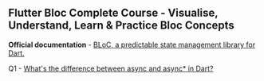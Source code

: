 ## Flutter Bloc Complete Course - Visualise, Understand, Learn & Practice Bloc Concepts

**Official documentation** - [BLoC, a predictable state management library for Dart.](https://bloclibrary.dev/)

Q1 - [What's the difference between async and async* in Dart?](https://stackoverflow.com/questions/55397023/whats-the-difference-between-async-and-async-in-dart)
